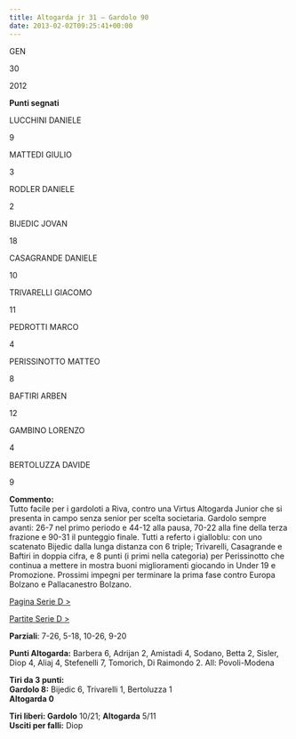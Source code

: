 ```yaml
---
title: Altogarda jr 31 – Gardolo 90
date: 2013-02-02T09:25:41+00:00
---
```

GEN

30

2012

**Punti segnati**

LUCCHINI DANIELE

9

MATTEDI GIULIO

3

RODLER DANIELE

2

BIJEDIC JOVAN

18

CASAGRANDE DANIELE

10

TRIVARELLI GIACOMO

11

PEDROTTI MARCO

4

PERISSINOTTO MATTEO

8

BAFTIRI ARBEN

12

GAMBINO LORENZO

4

BERTOLUZZA DAVIDE

9

**Commento:**  
Tutto facile per i gardoloti a Riva, contro una Virtus Altogarda Junior che si presenta in campo senza senior per scelta societaria. Gardolo sempre avanti: 26-7 nel primo periodo e 44-12 alla pausa, 70-22 alla fine della terza frazione e 90-31 il punteggio finale. Tutti a referto i gialloblu: con uno scatenato Bijedic dalla lunga distanza con 6 triple; Trivarelli, Casagrande e Baftiri in doppia cifra, e 8 punti (i primi nella categoria) per Perissinotto che continua a mettere in mostra buoni miglioramenti giocando in Under 19 e Promozione. Prossimi impegni per terminare la prima fase contro Europa Bolzano e Pallacanestro Bolzano.

[Pagina Serie D >](http://www.basketgardolo.it/serie-d)

[Partite Serie D >](http://www.basketgardolo.it/?tag=serie-d&cat=11)

**Parziali**: 7-26, 5-18, 10-26, 9-20

**Punti Altogarda:** Barbera 6, Adrijan 2, Amistadi 4, Sodano, Betta 2, Sisler, Diop 4, Aliaj 4, Stefenelli 7, Tomorich, Di Raimondo 2. All: Povoli-Modena

**Tiri da 3 punti:**  
**Gardolo 8:** Bijedic 6, Trivarelli 1, Bertoluzza 1  
**Altogarda 0**

**Tiri liberi: Gardolo** 10/21; **Altogarda** 5/11  
**Usciti per falli:** Diop